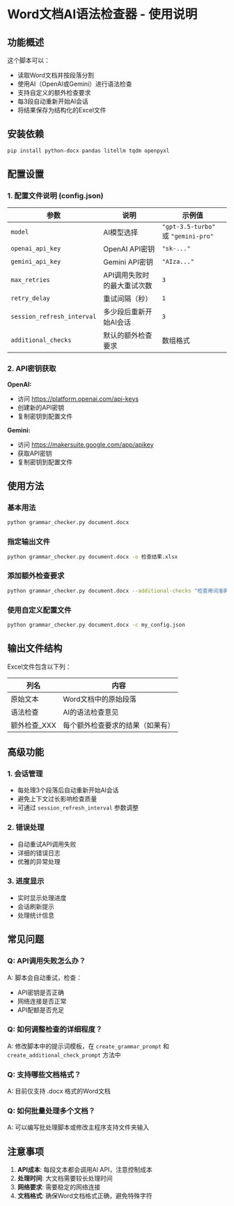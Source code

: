 # Word文档AI语法检查器 - 使用说明

## 功能概述

这个脚本可以：
- 读取Word文档并按段落分割
- 使用AI（OpenAI或Gemini）进行语法检查
- 支持自定义的额外检查要求
- 每3段自动重新开始AI会话
- 将结果保存为结构化的Excel文件

## 安装依赖

```bash
pip install python-docx pandas litellm tqdm openpyxl
```

## 配置设置

### 1. 配置文件说明 (config.json)

| 参数 | 说明 | 示例值 |
|------|------|--------|
| `model` | AI模型选择 | `"gpt-3.5-turbo"` 或 `"gemini-pro"` |
| `openai_api_key` | OpenAI API密钥 | `"sk-..."` |
| `gemini_api_key` | Gemini API密钥 | `"AIza..."` |
| `max_retries` | API调用失败时的最大重试次数 | `3` |
| `retry_delay` | 重试间隔（秒） | `1` |
| `session_refresh_interval` | 多少段后重新开始AI会话 | `3` |
| `additional_checks` | 默认的额外检查要求 | 数组格式 |

### 2. API密钥获取

**OpenAI:**
- 访问 https://platform.openai.com/api-keys
- 创建新的API密钥
- 复制密钥到配置文件

**Gemini:**
- 访问 https://makersuite.google.com/app/apikey
- 获取API密钥
- 复制密钥到配置文件

## 使用方法

### 基本用法

```bash
python grammar_checker.py document.docx
```

### 指定输出文件

```bash
python grammar_checker.py document.docx -o 检查结果.xlsx
```

### 添加额外检查要求

```bash
python grammar_checker.py document.docx --additional-checks "检查用词准确性" "检查逻辑连贯性"
```

### 使用自定义配置文件

```bash
python grammar_checker.py document.docx -c my_config.json
```

## 输出文件结构

Excel文件包含以下列：

| 列名 | 内容 |
|------|------|
| 原始文本 | Word文档中的原始段落 |
| 语法检查 | AI的语法检查意见 |
| 额外检查_XXX | 每个额外检查要求的结果（如果有） |

## 高级功能

### 1. 会话管理
- 每处理3个段落后自动重新开始AI会话
- 避免上下文过长影响检查质量
- 可通过 `session_refresh_interval` 参数调整

### 2. 错误处理
- 自动重试API调用失败
- 详细的错误日志
- 优雅的异常处理

### 3. 进度显示
- 实时显示处理进度
- 会话刷新提示
- 处理统计信息

## 常见问题

### Q: API调用失败怎么办？
A: 脚本会自动重试，检查：
- API密钥是否正确
- 网络连接是否正常
- API配额是否充足

### Q: 如何调整检查的详细程度？
A: 修改脚本中的提示词模板，在 `create_grammar_prompt` 和 `create_additional_check_prompt` 方法中

### Q: 支持哪些文档格式？
A: 目前仅支持 .docx 格式的Word文档

### Q: 如何批量处理多个文档？
A: 可以编写批处理脚本或修改主程序支持文件夹输入

## 注意事项

1. **API成本**: 每段文本都会调用AI API，注意控制成本
2. **处理时间**: 大文档需要较长处理时间
3. **网络要求**: 需要稳定的网络连接
4. **文档格式**: 确保Word文档格式正确，避免特殊字符
